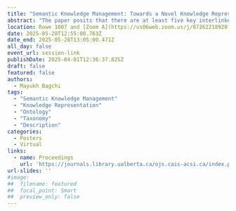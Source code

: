 ```yaml
---
title: "Semantic Knowledge Management: Towards a Novel Knowledge Representation Perspective"
abstract: "The paper posits that there are at least five key interlinked representation levels which cumulatively inform the development of any Semantic Knowledge Management (SKM) model, namely, perception, language, ontology, taxonomy and description. To that end, drawing from concepts in knowledge representation, the paper illustrates how representation entanglement impacts the above representation layers culminating in an entangled final SKM model in an SKM exercise. Finally, the paper proposed a representation disentanglement approach to disentangle the aforementioned entanglement leading to the generation of a disentangled SKM model."
location: Rowe 1007 and [Zoom A](https://us06web.zoom.us/j/87262218920?pwd=5ioya8nZ6CaAVAsMQuMeC8MpMrUzjG.1)
date: 2025-05-28T12:55:00.763Z
date_end: 2025-05-28T13:05:00.471Z
all_day: false
event_url: session-link
publishDate: 2025-04-01T12:36:37.825Z
draft: false
featured: false
authors:
  - Mayukh Bagchi
tags:
  - "Semantic Knowledge Management"
  - "Knowledge Representation"
  - "Ontology"
  - "Taxonomy"
  - "Description"
categories:
  - Posters
  - Virtual
links:
  - name: Proceedings
    url: 'https://journals.library.ualberta.ca/ojs.cais-acsi.ca/index.php/cais-asci/article/view/1960'
url-slides: ''
#image:
##  filename: featured
##  focal_point: Smart
##  preview_only: false
---
```

